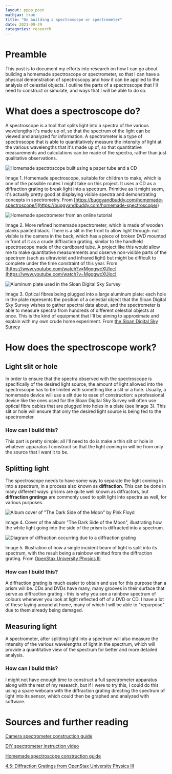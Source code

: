 ```yaml
---
layout: pppp_post
mathjax: true
title: "On building a spectroscope or spectrometer"
date: 2021-09-29
categories: research
---
```


# Preamble

This post is to document my efforts into research on how I can go about building a homemade spectroscope or spectrometer, so that I can have a physical demonstration of spectroscopy and how it can be applied to the analysis of celestial objects. I outline the parts of a spectroscope that I'll need to construct or simulate, and ways that I will be able to do so.

# What does a spectroscope do?

A spectroscope is a tool that splits light into a spectra of the various wavelengths it's made up of, so that the spectrum of the light can be viewed and analyzed for information. A spectrometer is a type of spectroscope that is able to quantitatively measure the intensity of light at the various wavelengths that it's made up of, so that quantitative measurements and calculations can be made of the spectra, rather than just qualitative observations.

![Homemade spectroscope built using a paper tube and a CD](/school/pppp/assets/teacher-discussion-on-demonstration/cd.png)

Image 1. Homemade spectroscope, suitable for children to make, which is one of the possible routes I might take on this project. It uses a CD as a diffraction grating to break light into a spectrum. Primitive as it might seem, it's actually pretty good at displaying visible spectra and demonstrating concepts in spectrometry. From [https://buggyandbuddy.com/homemade-spectroscope/](https://buggyandbuddy.com/homemade-spectroscope/)

![Homemade spectrometer from an online tutorial](/school/pppp/assets/teacher-discussion-on-demonstration/spectrobox.png)

Image 2. More refined homemade spectrometer, which is made of wooden planks painted black. There is a slit in the front to allow light through: not visible is the camera in the back, which has a piece of broken DVD mounted in front of it as a crude diffraction grating, similar to the handheld spectroscope made of the cardboard tube. A project like this would allow me to make quantitative measurements and observe non-visible parts of the spectrum (such as ultraviolet and infrared light) but might be difficult to complete under the time constraint of this year. From [https://www.youtube.com/watch?v=MgogwcXUIoc](https://www.youtube.com/watch?v=MgogwcXUIoc)

![Aluminum plate used in the Sloan Digital Sky Survey](/school/pppp/assets/teacher-discussion-on-demonstration/plate.png)

Image 3. Optical fibres being plugged into a large aluminum plate: each hole in the plate represents the position of a celestial object that the Sloan Digital Sky Survey wishes to gather spectral data about, and the spectrometer is able to measure spectra from hundreds of different celestial objects at once. This is the kind of equipment that I'll be aiming to approximate and explain with my own crude home experiment. From [the Sloan Digital Sky Survey](http://www.sdss3.org/dr8/spectro/spectro_basics.php)

# How does the spectroscope work?

## Light slit or hole

In order to ensure that the spectra observed with the spectroscope is specifically of the desired light source, the amount of light allowed into the spectroscope has to be limited with something like a slit or a hole. Usually, a homemade device will use a slit due to ease of construction: a professional device like the ones used for the Sloan Digital Sky Survey will often use optical fibre cables that are plugged into holes in a plate (see Image 3). This slit or hole will ensure that only the desired light source is being fed to the spectrometer.

### How can I build this?

This part is pretty simple: all I'll need to do is make a thin slit or hole in whatever apparatus I construct so that the light coming in will be from only the source that I want it to be.

## Splitting light

The spectroscope needs to have some way to separate the light coming in into a spectrum, in a process also known as **diffraction**. This can be done in many different ways: prisms are quite well known as diffractors, but **diffraction gratings** are commonly used to split light into spectra as well, for various purposes.

![Album cover of "The Dark Side of the Moon" by Pink Floyd](/school/pppp/assets/on-building-a-spectroscope-or-spectrometer/pinkfloyd.png)

Image 4. Cover of the album "The Dark Side of the Moon", illustrating how the white light going into the side of the prism is diffracted into a spectrum.

![Diagram of diffraction occurring due to a diffraction grating](/school/pppp/assets/on-building-a-spectroscope-or-spectrometer/diffraction.bmp)

Image 5. Illustration of how a single incident beam of light is split into its spectrum, with the result being a rainbow emitted from the diffraction grating. From [OpenStax University Physics III](https://phys.libretexts.org/Bookshelves/University_Physics/Book%3A_University_Physics_(OpenStax)/Book%3A_University_Physics_III_-_Optics_and_Modern_Physics_(OpenStax)/04%3A_Diffraction/4.05%3A_Diffraction_Gratings)

### How can I build this?

A diffraction grating is much easier to obtain and use for this purpose than a prism will be. CDs and DVDs have many, many grooves in their surface that serve as diffraction grating - this is why you see a rainbow spectrum of colours whenever you look at light reflected off of a DVD or CD. I have a lot of these laying around at home, many of which I will be able to "repurpose" due to them already being damaged.

## Measuring light

A spectrometer, after splitting light into a spectrum will also measure the intensity of the various wavelengths of light in the spectrum, which will provide a quantitative view of the spectrum for better and more detailed analysis.

### How can I build this?

I might not have enough time to construct a full spectrometer apparatus along with the rest of my research, but if I were to try this, I could do this using a spare webcam with the diffraction grating directing the spectrum of light into its sensor, which could then be graphed and analyzed with software.

# Sources and further reading

[Camera spectrometer construction guide](https://www.theremino.com/wp-content/uploads/files/Theremino_Spectrometer_Construction_ENG.pdf)

[DIY spectrometer instruction video](https://www.youtube.com/watch?v=MgogwcXUIoc)

[Homemade spectroscope construction guide](https://buggyandbuddy.com/homemade-spectroscope/)

[4.5: Diffraction Gratings from OpenStax University Physics III](https://phys.libretexts.org/Bookshelves/University_Physics/Book%3A_University_Physics_(OpenStax)/Book%3A_University_Physics_III_-_Optics_and_Modern_Physics_(OpenStax)/04%3A_Diffraction/4.05%3A_Diffraction_Gratings)